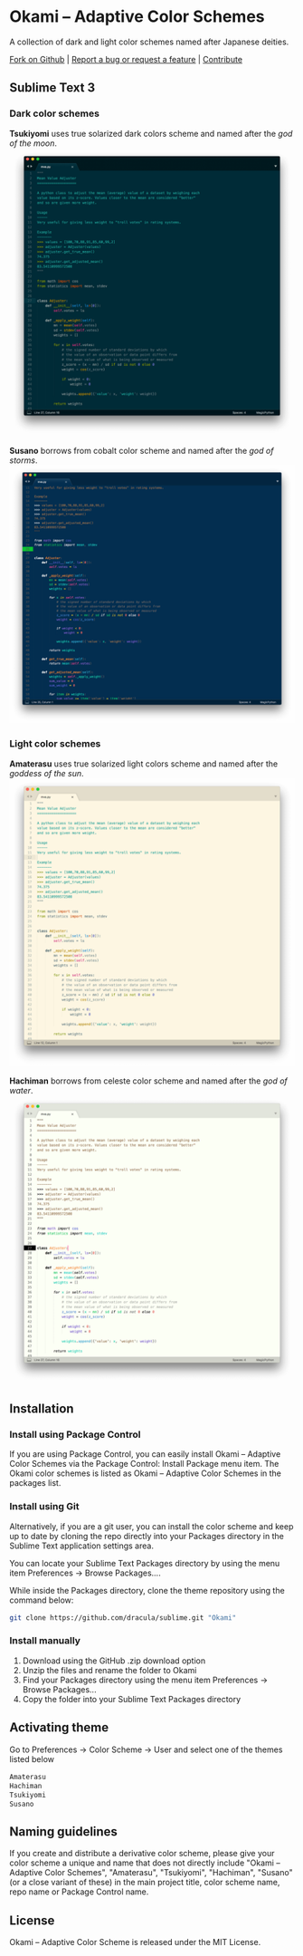 # Okami – Adaptive Color Schemes

A collection of dark and light color schemes named after Japanese deities.

[Fork on Github](https://github.com/rayraegah/okami) | [Report a bug or request a feature](https://github.com/rayraegah/okami/issues) | [Contribute](https://github.com/rayraegah/okami/pulls)

## Sublime Text 3

### Dark color schemes

**Tsukiyomi** uses true solarized dark colors scheme and named after the _god of the moon_.
![Screenshot Tsukiyomi Color Scheme](./assets/tsukiyomi.png)

**Susano** borrows from cobalt color scheme and named after the _god of storms_.
![Screenshot Susano Color Scheme](./assets/susano.png)

### Light color schemes

**Amaterasu** uses true solarized light colors scheme and named after the _goddess of the sun_.
![Screenshot Amaterasu Color Scheme](./assets/amaterasu.png)

**Hachiman** borrows from celeste color scheme and named after the _god of water_.
![Screenshot Hachiman Color Scheme](./assets/hachiman.png)

## Installation

### Install using Package Control

If you are using Package Control, you can easily install Okami – Adaptive Color Schemes via the Package Control: Install Package menu item. The Okami color schemes is listed as Okami – Adaptive Color Schemes in the packages list.

### Install using Git

Alternatively, if you are a git user, you can install the color scheme and keep up to date by cloning the repo directly into your Packages directory in the Sublime Text application settings area.

You can locate your Sublime Text Packages directory by using the menu item Preferences -> Browse Packages....

While inside the Packages directory, clone the theme repository using the command below:

```bash
git clone https://github.com/dracula/sublime.git "Okami"
```

### Install manually

1.  Download using the GitHub .zip download option
2.  Unzip the files and rename the folder to Okami
3.  Find your Packages directory using the menu item Preferences -> Browse Packages...
4.  Copy the folder into your Sublime Text Packages directory

## Activating theme

Go to Preferences -> Color Scheme -> User and select one of the themes listed below

```
Amaterasu
Hachiman
Tsukiyomi
Susano
```

## Naming guidelines

If you create and distribute a derivative color scheme, please give your color scheme a unique and name that does not directly include "Okami – Adaptive Color Schemes", "Amaterasu", "Tsukiyomi", "Hachiman", "Susano" (or a close variant of these) in the main project title, color scheme name, repo name or Package Control name.

## License

Okami – Adaptive Color Scheme is released under the MIT License.
